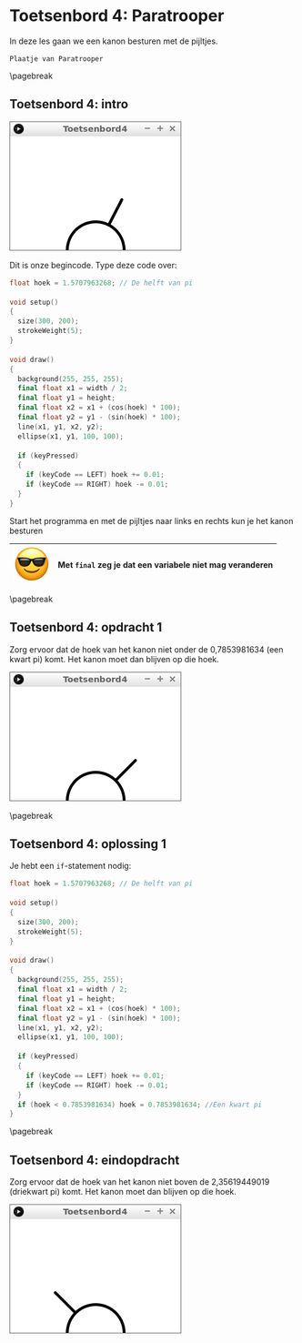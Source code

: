 # Toetsenbord 4: Paratrooper

In deze les gaan we een kanon besturen met de pijltjes.

```
Plaatje van Paratrooper
```

\pagebreak

## Toetsenbord 4: intro

![Intro](Toetsenbord4_Intro.png)

Dit is onze begincode. Type deze code over:

```c++
float hoek = 1.5707963268; // De helft van pi

void setup()
{
  size(300, 200);  
  strokeWeight(5);
}

void draw()
{
  background(255, 255, 255);
  final float x1 = width / 2;
  final float y1 = height;
  final float x2 = x1 + (cos(hoek) * 100);
  final float y2 = y1 - (sin(hoek) * 100);  
  line(x1, y1, x2, y2);
  ellipse(x1, y1, 100, 100);
  
  if (keyPressed)
  {
    if (keyCode == LEFT) hoek += 0.01;
    if (keyCode == RIGHT) hoek -= 0.01;
  }
}
```

Start het programma en met de pijltjes naar links en rechts kun je het kanon besturen 

![Sunglasses](EmojiSunglasses.png) | Met `final` zeg je dat een variabele niet mag veranderen
:-------------:|:----------------------------------------: 

\pagebreak

## Toetsenbord 4: opdracht 1

Zorg ervoor dat de hoek van het kanon niet onder 
de 0,7853981634 (een kwart pi) komt. 
Het kanon moet dan blijven op die hoek.

![Opdracht 1](Toetsenbord4_1.png)

\pagebreak

## Toetsenbord 4: oplossing 1

Je hebt een `if`-statement nodig:

```c++
float hoek = 1.5707963268; // De helft van pi

void setup()
{
  size(300, 200);  
  strokeWeight(5);
}

void draw()
{
  background(255, 255, 255);
  final float x1 = width / 2;
  final float y1 = height;
  final float x2 = x1 + (cos(hoek) * 100);
  final float y2 = y1 - (sin(hoek) * 100);  
  line(x1, y1, x2, y2);
  ellipse(x1, y1, 100, 100);
  
  if (keyPressed)
  {
    if (keyCode == LEFT) hoek += 0.01;
    if (keyCode == RIGHT) hoek -= 0.01;
  }
  if (hoek < 0.7853981634) hoek = 0.7853981634; //Een kwart pi
}
```

\pagebreak

## Toetsenbord 4: eindopdracht

Zorg ervoor dat de hoek van het kanon niet boven 
de 2,35619449019 (driekwart pi) komt. 
Het kanon moet dan blijven op die hoek.

![Eindopdracht](Toetsenbord4_Eindopdracht.png)
